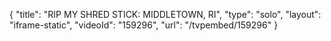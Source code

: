 {
    "title": "RIP MY SHRED STICK: MIDDLETOWN, RI",
    "type": "solo",
    "layout": "iframe-static",
    "videoId": "159296",
    "url": "\/tvpembed\/159296"
}